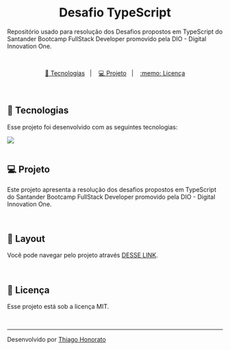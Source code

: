 <h1 align="center"> Desafio TypeScript </h1>

Repositório usado para resolução dos Desafios propostos em TypeScript do Santander Bootcamp FullStack Developer promovido pela DIO - Digital Innovation One.

<br>

<p align="center">
  <a href="#-tecnologias">🚀 Tecnologias</a>&nbsp;&nbsp;&nbsp;|&nbsp;&nbsp;&nbsp;
  <a href="#-projeto">💻 Projeto</a>&nbsp;&nbsp;&nbsp;|&nbsp;&nbsp;&nbsp;
  <a href="#memo-licença">:memo: Licença</a>
</p>

<br>

## 🚀 Tecnologias

Esse projeto foi desenvolvido com as seguintes tecnologias:
<div>
<img src="https://img.shields.io/badge/TypeScript-007ACC?style=for-the-badge&logo=typescript&logoColor=white"> 

</div>

<br>

## 💻 Projeto

Este projeto apresenta a resolução dos desafios propostos em TypeScript do Santander Bootcamp FullStack Developer promovido pela DIO - Digital Innovation One.

<br>

## 🔖 Layout

Você pode navegar pelo projeto através [DESSE LINK](https://thiagomonts.github.io/to-do-list/).

<br>

## :memo: Licença

Esse projeto está sob a licença MIT.

<br>

---

Desenvolvido por [Thiago Honorato](https://www.linkedin.com/in/honoratothiago/)
